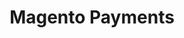 ---
group: magento-payments
subgroup:
title: Magento Payments
menu_title: Magento Payments
menu_order: 1
menu_node: parent
---